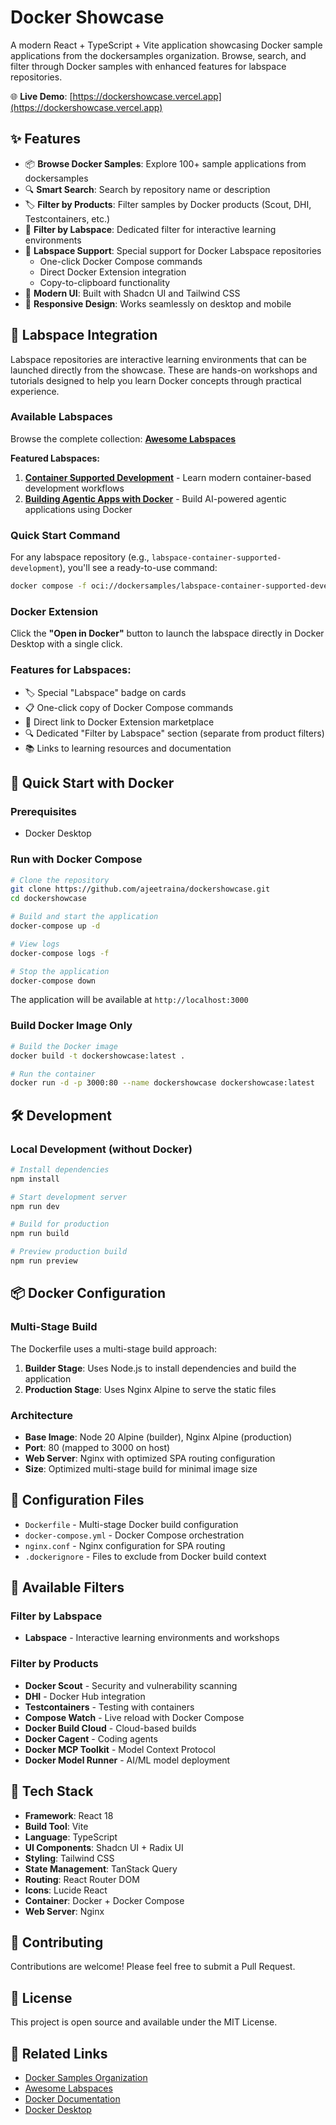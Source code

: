 # Docker Showcase

A modern React + TypeScript + Vite application showcasing Docker sample applications from the dockersamples organization. Browse, search, and filter through Docker samples with enhanced features for labspace repositories.

🌐 **Live Demo**: [https://dockershowcase.vercel.app](https://dockershowcase.vercel.app)

## ✨ Features

- 📦 **Browse Docker Samples**: Explore 100+ sample applications from dockersamples
- 🔍 **Smart Search**: Search by repository name or description
- 🏷️ **Filter by Products**: Filter samples by Docker products (Scout, DHI, Testcontainers, etc.)
- 🧪 **Filter by Labspace**: Dedicated filter for interactive learning environments
- 🧪 **Labspace Support**: Special support for Docker Labspace repositories
  - One-click Docker Compose commands
  - Direct Docker Extension integration
  - Copy-to-clipboard functionality
- 🎨 **Modern UI**: Built with Shadcn UI and Tailwind CSS
- 📱 **Responsive Design**: Works seamlessly on desktop and mobile

## 🧪 Labspace Integration

Labspace repositories are interactive learning environments that can be launched directly from the showcase. These are hands-on workshops and tutorials designed to help you learn Docker concepts through practical experience.

### Available Labspaces

Browse the complete collection: [**Awesome Labspaces**](https://github.com/dockersamples/awesome-labspaces)

**Featured Labspaces:**
1. **[Container Supported Development](https://github.com/dockersamples/labspace-container-supported-development)** - Learn modern container-based development workflows
2. **[Building Agentic Apps with Docker](https://github.com/dockersamples/labspace-agentic-apps-with-docker)** - Build AI-powered agentic applications using Docker

### Quick Start Command
For any labspace repository (e.g., `labspace-container-supported-development`), you'll see a ready-to-use command:
```bash
docker compose -f oci://dockersamples/labspace-container-supported-development up -d
```

### Docker Extension
Click the **"Open in Docker"** button to launch the labspace directly in Docker Desktop with a single click.

### Features for Labspaces:
- 🏷️ Special "Labspace" badge on cards
- 📋 One-click copy of Docker Compose commands
- 🔗 Direct link to Docker Extension marketplace
- 🔍 Dedicated "Filter by Labspace" section (separate from product filters)
- 📚 Links to learning resources and documentation

## 🚀 Quick Start with Docker

### Prerequisites
- Docker Desktop

### Run with Docker Compose

```bash
# Clone the repository
git clone https://github.com/ajeetraina/dockershowcase.git
cd dockershowcase

# Build and start the application
docker-compose up -d

# View logs
docker-compose logs -f

# Stop the application
docker-compose down
```

The application will be available at `http://localhost:3000`

### Build Docker Image Only

```bash
# Build the Docker image
docker build -t dockershowcase:latest .

# Run the container
docker run -d -p 3000:80 --name dockershowcase dockershowcase:latest
```

## 🛠️ Development

### Local Development (without Docker)

```bash
# Install dependencies
npm install

# Start development server
npm run dev

# Build for production
npm run build

# Preview production build
npm run preview
```

## 📦 Docker Configuration

### Multi-Stage Build
The Dockerfile uses a multi-stage build approach:
1. **Builder Stage**: Uses Node.js to install dependencies and build the application
2. **Production Stage**: Uses Nginx Alpine to serve the static files

### Architecture
- **Base Image**: Node 20 Alpine (builder), Nginx Alpine (production)
- **Port**: 80 (mapped to 3000 on host)
- **Web Server**: Nginx with optimized SPA routing configuration
- **Size**: Optimized multi-stage build for minimal image size

## 🔧 Configuration Files

- `Dockerfile` - Multi-stage Docker build configuration
- `docker-compose.yml` - Docker Compose orchestration
- `nginx.conf` - Nginx configuration for SPA routing
- `.dockerignore` - Files to exclude from Docker build context

## 🌟 Available Filters

### Filter by Labspace
- **Labspace** - Interactive learning environments and workshops

### Filter by Products
- **Docker Scout** - Security and vulnerability scanning
- **DHI** - Docker Hub integration
- **Testcontainers** - Testing with containers
- **Compose Watch** - Live reload with Docker Compose
- **Docker Build Cloud** - Cloud-based builds
- **Docker Cagent** - Coding agents
- **Docker MCP Toolkit** - Model Context Protocol
- **Docker Model Runner** - AI/ML model deployment

## 📝 Tech Stack

- **Framework**: React 18
- **Build Tool**: Vite
- **Language**: TypeScript
- **UI Components**: Shadcn UI + Radix UI
- **Styling**: Tailwind CSS
- **State Management**: TanStack Query
- **Routing**: React Router DOM
- **Icons**: Lucide React
- **Container**: Docker + Docker Compose
- **Web Server**: Nginx

## 🤝 Contributing

Contributions are welcome! Please feel free to submit a Pull Request.

## 📄 License

This project is open source and available under the MIT License.

## 🔗 Related Links

- [Docker Samples Organization](https://github.com/dockersamples)
- [Awesome Labspaces](https://github.com/dockersamples/awesome-labspaces)
- [Docker Documentation](https://docs.docker.com)
- [Docker Desktop](https://www.docker.com/products/docker-desktop)
